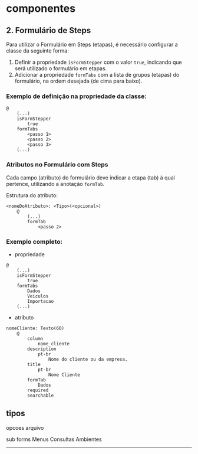 # componentes

## 2. Formulário de Steps

Para utilizar o Formulário em Steps (etapas), é necessário configurar a classe da seguinte forma:

1. Definir a propriedade `isFormStepper` com o valor `true`, indicando que será utilizado o formulário em etapas.
1. Adicionar a propriedade `formTabs` com a lista de grupos (etapas) do formulário, na ordem desejada (de cima para baixo).

### Exemplo de definição na propriedade da classe:

```
@
    (...)
    isFormStepper
        true
    formTabs
        <passo 1>
        <passo 2>
        <passo 3>
    (...)
```

### Atributos no Formulário com Steps

Cada campo (atributo) do formulário deve indicar a etapa (tab) à qual pertence, utilizando a anotação `formTab`.

Estrutura do atributo:

```
<nomeDoAtributo>: <Tipo>(<opcional>)
    @
        (...)
        formTab
            <passo 2>

```

### Exemplo completo:

- propriedade

```
@
    (...)
    isFormStepper
        true
    formTabs
        Dados
        Veiculos
        Importacao
    (...)

```

- atributo

```
nomeCliente: Texto(60)
    @
        column
            nome_cliente
        description
            pt-br
                Nome do cliente ou da empresa.
        title
            pt-br
                Nome Cliente
        formTab
            Dados
        required
        searchable

```

## tipos

opcoes
arquivo

sub forms
Menus
Consultas
Ambientes

---
